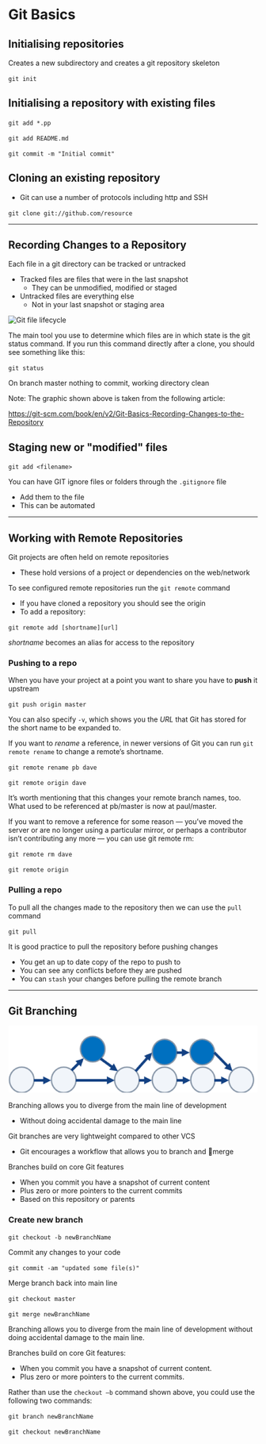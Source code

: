 # Git Basics

## Initialising repositories

Creates a new subdirectory and creates a git repository skeleton

`git init`

## Initialising a repository with existing files

`git add *.pp`

`git add README.md`

`git commit -m "Initial commit"`

## Cloning an existing repository

- Git can use a number of protocols including http and SSH

`git clone git://github.com/resource`

---

## Recording Changes to a Repository

Each file in a  git directory can be tracked or untracked

- Tracked files are files that were in the last snapshot
  - They can be unmodified, modified or staged
- Untracked files are everything else
  - Not in your last snapshot or staging area

![Git file lifecycle](../../images/git4.png)

The main tool you use to determine which files are in which state is the git status command. If you run this command directly after a clone, you should see something like this:

`git status`

On branch master nothing to commit, working directory clean

Note: The graphic shown above is taken from the following article:

https://git-scm.com/book/en/v2/Git-Basics-Recording-Changes-to-the-Repository

## Staging new or "modified" files

`git add <filename>`

You can have GIT ignore files or folders through the ```.gitignore``` file

- Add them to the file
- This can be automated

---

## Working with Remote Repositories

Git projects are often held on remote repositories

- These hold versions of a project or dependencies on the web/network

To see configured remote repositories run the `git remote` command

- If you have cloned a repository you should see the origin
- To add a repository:

`git remote add [shortname][url]`

*shortname* becomes an alias for access to the repository

### Pushing to a repo

When you have your project at a point you want to share you have to **push** it upstream

`git push origin master`

You can also specify `-v`, which shows you the *URL* that Git has stored for the short name to be expanded to.

If you want to *rename* a reference, in newer versions of Git you can run `git remote rename` to change a remote’s shortname.

`git remote rename pb dave`

`git remote origin dave`

It’s worth mentioning that this changes your remote branch names, too. What used to be referenced at pb/master is now at paul/master.

If you want to remove a reference for some reason — you’ve moved the server or are no longer using a particular mirror, or perhaps a contributor isn’t contributing any more — you can use git remote rm:

`git remote rm dave`

`git remote origin`

### Pulling a repo

To pull all the changes made to the repository then we can use the `pull` command

`git pull`

It is good practice to pull the repository before pushing changes

- You get an up to date copy of the repo to push to
- You can see any conflicts before they are pushed
- You can `stash` your changes before pulling the remote branch

---

## Git Branching

![Git Branching](./images/git5.png)

Branching allows you to diverge from the main line of development

- Without doing accidental damage to the main line

Git branches are very lightweight compared to other VCS

- Git encourages a workflow that allows you to branch and merge

Branches build on core Git features

- When you commit you have a snapshot of current content
- Plus zero or more pointers to the current commits
- Based on this repository or parents

### Create new branch

`git checkout -b newBranchName`

Commit any changes to your code

`git commit -am "updated some file(s)"`

Merge branch back into main line

`git checkout master`

`git merge newBranchName`

Branching allows you to diverge from the main line of development without doing accidental damage to the main line.

Branches build on core Git features:

- When you commit you have a snapshot of current content.
- Plus zero or more pointers to the current commits.

Rather than use the `checkout –b` command shown above, you could use the following two commands:

`git branch newBranchName`

`git checkout newBranchName`
